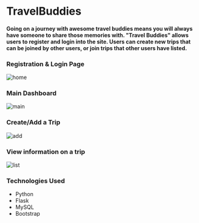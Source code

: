 # TravelBuddies

#### Going on a journey with awesome travel buddies means you will always have someone to share those memories with. "Travel Buddies" allows users to register and login into the site. Users can create new trips that can be joined by other users, or join trips that other users have listed. 

### Registration & Login Page
![home](https://user-images.githubusercontent.com/42421298/49965865-45f46800-fed3-11e8-9dad-0bac91e701e8.PNG)
</br>
### Main Dashboard
![main](https://user-images.githubusercontent.com/42421298/49965876-4987ef00-fed3-11e8-9c89-3515d21d63d5.PNG)
</br>
### Create/Add a Trip
![add](https://user-images.githubusercontent.com/42421298/49965894-54db1a80-fed3-11e8-8c59-676fc61f40f1.PNG)
</br>
### View information on a trip 
![list](https://user-images.githubusercontent.com/42421298/49965917-66bcbd80-fed3-11e8-9dd3-111660b3ce5f.PNG)

### Technologies Used
* Python
* Flask
* MySQL
* Bootstrap 
